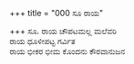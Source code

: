 +++
title = "000 ಸೂ ರಾಯ"

+++
ಸೂ. ರಾಯ ಚೌಪಟಮಲ್ಲ ಮಲೆವರಿ  
ರಾಯ ಧೂಳೀಪಟ್ಟ ಗರ್ವಿತ  
ರಾಯ ಭೀಕರ ಭೀಮ ಕೊಂದನು ಕೌರವಾನುಜನ